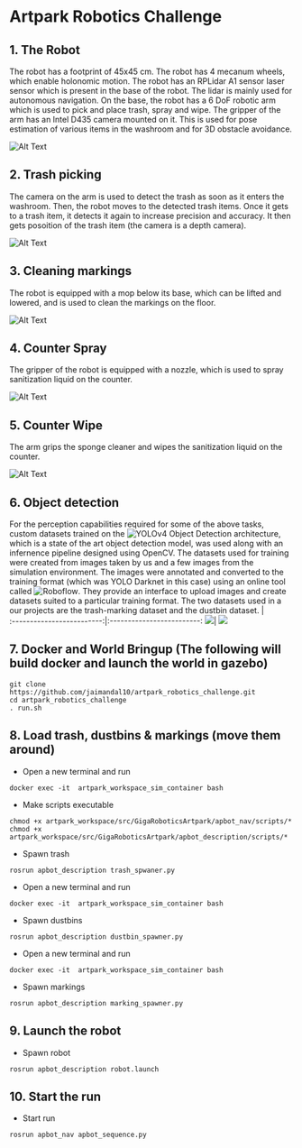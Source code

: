 # Artpark Robotics Challenge

## 1. The Robot
The robot has a footprint of 45x45 cm. The robot has 4 mecanum wheels, which enable holonomic motion. The robot has an RPLidar A1 sensor laser sensor which is present in the base of the robot. The lidar is mainly used for autonomous navigation. On the base, the robot has a 6 DoF robotic arm which is used to pick and place trash, spray and wipe. The gripper of the arm has an Intel D435 camera mounted on it. This is used for pose estimation of various items in the washroom and for 3D obstacle avoidance.

![Alt Text](https://github.com/jaimandal10/artpark_robotics_challenge/blob/main/media/apbot.png)

## 2. Trash picking
The camera on the arm is used to detect the trash as soon as it enters the washroom. Then, the robot moves to the detected trash items. Once it gets to a trash item, it detects it again to increase precision and accuracy. It then gets posoition of the trash item (the camera is a depth camera).

![Alt Text](https://github.com/jaimandal10/artpark_robotics_challenge/blob/main/media/trash_picking.gif)


## 3. Cleaning markings
The robot is equipped with a mop below its base, which can be lifted and lowered, and is used to clean the markings on the floor.

![Alt Text](https://github.com/jaimandal10/artpark_robotics_challenge/blob/main/media/marking_cleaning.gif)


## 4. Counter Spray
The gripper of the robot is equipped with a nozzle, which is used to spray sanitization liquid on the counter.

![Alt Text](https://github.com/jaimandal10/artpark_robotics_challenge/blob/main/media/spray.gif)


## 5. Counter Wipe
The arm grips the sponge cleaner and wipes the sanitization liquid on the counter.

![Alt Text](https://github.com/jaimandal10/artpark_robotics_challenge/blob/main/media/wipe.gif)


## 6. Object detection

For the perception capabilities required for some of the above tasks, custom datasets trained on the ![YOLOv4](https://arxiv.org/abs/2004.10934) Object Detection architecture, which is a state of the art object detection model, was used along with an infernence pipeline designed using OpenCV. The datasets used for training were created from images taken by us and a few images from the simulation environment. The images were annotated and converted to the training format (which was YOLO Darknet in this case) using an online tool called ![Roboflow](https://docs.roboflow.com/). They provide an interface to upload images and create datasets suited to a particular training format. The two datasets used in a our projects are the trash-marking dataset and the dustbin dataset.
             |  
:-------------------------:|:-------------------------:
![](https://github.com/jaimandal10/artpark_robotics_challenge/blob/main/media/trash.png)|  ![](https://github.com/jaimandal10/artpark_robotics_challenge/blob/main/media/detection.jpeg)



## 7. Docker and World Bringup (The following will build docker and launch the world in gazebo)

```
git clone https://github.com/jaimandal10/artpark_robotics_challenge.git
cd artpark_robotics_challenge
. run.sh
```

## 8. Load trash, dustbins & markings (move them around)

* Open a new terminal and run
```
docker exec -it  artpark_workspace_sim_container bash
```

* Make scripts executable
```
chmod +x artpark_workspace/src/GigaRoboticsArtpark/apbot_nav/scripts/*
chmod +x artpark_workspace/src/GigaRoboticsArtpark/apbot_description/scripts/*
```

* Spawn trash
```
rosrun apbot_description trash_spwaner.py
```

* Open a new terminal and run
```
docker exec -it  artpark_workspace_sim_container bash
```

* Spawn dustbins
```
rosrun apbot_description dustbin_spawner.py
```

* Open a new terminal and run
```
docker exec -it  artpark_workspace_sim_container bash
```

* Spawn markings
```
rosrun apbot_description marking_spawner.py
```

## 9. Launch the robot

* Spawn robot
```
rosrun apbot_description robot.launch
```

## 10. Start the run

* Start run
```
rosrun apbot_nav apbot_sequence.py
```
